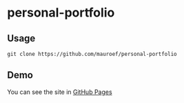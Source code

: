 # personal-portfolio

## Usage

```
git clone https://github.com/mauroef/personal-portfolio
```

## Demo

You can see the site in [GitHub Pages](https://mauroef.com.ar)
